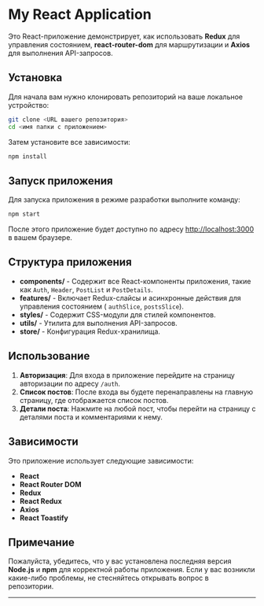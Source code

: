 # My React Application

Это React-приложение демонстрирует, как использовать **Redux** для управления состоянием, **react-router-dom** для маршрутизации и **Axios** для выполнения API-запросов.

## Установка

Для начала вам нужно клонировать репозиторий на ваше локальное устройство:

```bash
git clone <URL вашего репозитория>
cd <имя папки с приложением>
```

Затем установите все зависимости:

```bash
npm install
```

## Запуск приложения

Для запуска приложения в режиме разработки выполните команду:

```bash
npm start
```

После этого приложение будет доступно по адресу [http://localhost:3000](http://localhost:3000) в вашем браузере.

## Структура приложения

- **components/** - Содержит все React-компоненты приложения, такие как `Auth`, `Header`, `PostList` и `PostDetails`.
- **features/** - Включает Redux-слайсы и асинхронные действия для управления состоянием ( `authSlice`, `postsSlice`).
- **styles/** - Содержит CSS-модули для стилей компонентов.
- **utils/** - Утилита для выполнения API-запросов.
- **store/** - Конфигурация Redux-хранилища.

## Использование

1. **Авторизация**: Для входа в приложение перейдите на страницу авторизации по адресу `/auth`.
2. **Список постов**: После входа вы будете перенаправлены на главную страницу, где отображается список постов.
3. **Детали поста**: Нажмите на любой пост, чтобы перейти на страницу с деталями поста и комментариями к нему.

## Зависимости

Это приложение использует следующие зависимости:

- **React**
- **React Router DOM**
- **Redux**
- **React Redux**
- **Axios**
- **React Toastify**

## Примечание

Пожалуйста, убедитесь, что у вас установлена последняя версия **Node.js** и **npm** для корректной работы приложения. Если у вас возникли какие-либо проблемы, не стесняйтесь открывать вопрос в репозитории.

---
